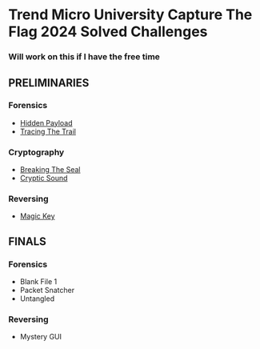 # Trend Micro University Capture The Flag 2024 Solved Challenges

### Will work on this if I have the free time

## PRELIMINARIES

### Forensics
- [Hidden Payload](Preliminaries/Forensics/HiddenPayload.md)
- [Tracing The Trail](Preliminaries/Forensics/TracingTheTrail.md)

### Cryptography
- [Breaking The Seal](Preliminaries/Cryptography/BreakingTheSeal.md)
- [Cryptic Sound](Preliminaries/Cryptography/CrypticSound.md)

### Reversing
- [Magic Key](Preliminaries/Reversing/MagicKey.md)

## FINALS

### Forensics
- Blank File 1
- Packet Snatcher
- Untangled

### Reversing
- Mystery GUI
